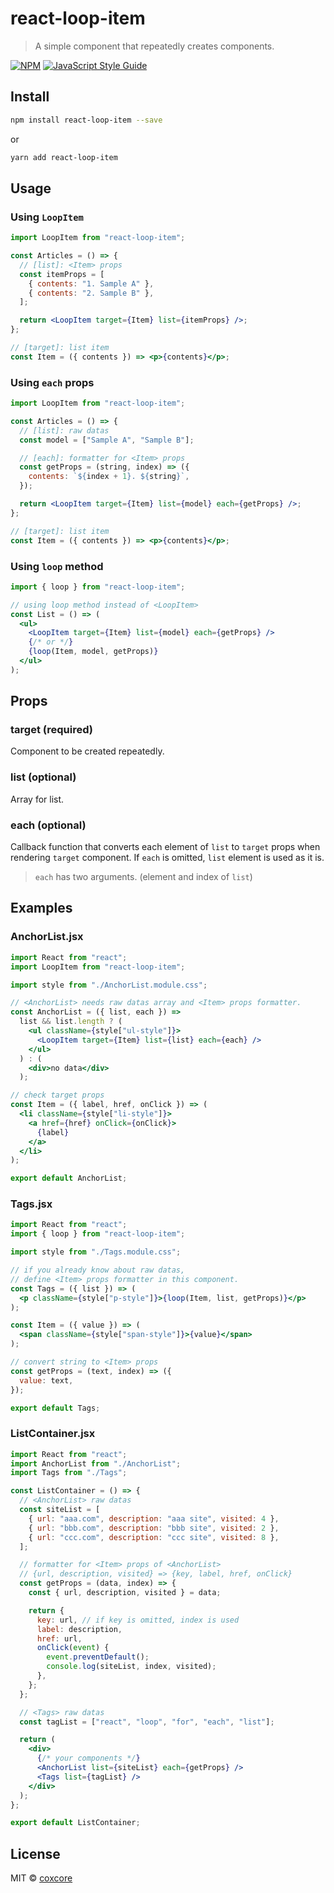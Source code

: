 # react-loop-item

> A simple component that repeatedly creates components.

[![NPM](https://img.shields.io/npm/v/react-loop-item.svg)](https://www.npmjs.com/package/react-loop-item) [![JavaScript Style Guide](https://img.shields.io/badge/code_style-standard-brightgreen.svg)](https://standardjs.com)

## Install

```bash
npm install react-loop-item --save
```

or

```bash
yarn add react-loop-item
```

## Usage

### Using `LoopItem`

```jsx
import LoopItem from "react-loop-item";

const Articles = () => {
  // [list]: <Item> props
  const itemProps = [
    { contents: "1. Sample A" },
    { contents: "2. Sample B" },
  ];

  return <LoopItem target={Item} list={itemProps} />;
};

// [target]: list item
const Item = ({ contents }) => <p>{contents}</p>;
```

### Using `each` props

```jsx
import LoopItem from "react-loop-item";

const Articles = () => {
  // [list]: raw datas
  const model = ["Sample A", "Sample B"];

  // [each]: formatter for <Item> props
  const getProps = (string, index) => ({
    contents: `${index + 1}. ${string}`,
  });

  return <LoopItem target={Item} list={model} each={getProps} />;
};

// [target]: list item
const Item = ({ contents }) => <p>{contents}</p>;
```

### Using `loop` method

```jsx
import { loop } from "react-loop-item";

// using loop method instead of <LoopItem>
const List = () => (
  <ul>
    <LoopItem target={Item} list={model} each={getProps} />
    {/* or */}
    {loop(Item, model, getProps)}
  </ul>
);
```

## Props

### target (required)

Component to be created repeatedly.

### list (optional)

Array for list.

### each (optional)

Callback function that converts each element of `list` to `target` props when rendering `target` component.
If `each` is omitted, `list` element is used as it is.

> `each` has two arguments. (element and index of `list`)

## Examples

### AnchorList.jsx

```jsx
import React from "react";
import LoopItem from "react-loop-item";

import style from "./AnchorList.module.css";

// <AnchorList> needs raw datas array and <Item> props formatter.
const AnchorList = ({ list, each }) =>
  list && list.length ? (
    <ul className={style["ul-style"]}>
      <LoopItem target={Item} list={list} each={each} />
    </ul>
  ) : (
    <div>no data</div>
  );

// check target props
const Item = ({ label, href, onClick }) => (
  <li className={style["li-style"]}>
    <a href={href} onClick={onClick}>
      {label}
    </a>
  </li>
);

export default AnchorList;
```

### Tags.jsx

```jsx
import React from "react";
import { loop } from "react-loop-item";

import style from "./Tags.module.css";

// if you already know about raw datas,
// define <Item> props formatter in this component.
const Tags = ({ list }) => (
  <p className={style["p-style"]}>{loop(Item, list, getProps)}</p>
);

const Item = ({ value }) => (
  <span className={style["span-style"]}>{value}</span>
);

// convert string to <Item> props
const getProps = (text, index) => ({
  value: text,
});

export default Tags;
```

### ListContainer.jsx

```jsx
import React from "react";
import AnchorList from "./AnchorList";
import Tags from "./Tags";

const ListContainer = () => {
  // <AnchorList> raw datas
  const siteList = [
    { url: "aaa.com", description: "aaa site", visited: 4 },
    { url: "bbb.com", description: "bbb site", visited: 2 },
    { url: "ccc.com", description: "ccc site", visited: 8 },
  ];

  // formatter for <Item> props of <AnchorList>
  // {url, description, visited} => {key, label, href, onClick}
  const getProps = (data, index) => {
    const { url, description, visited } = data;

    return {
      key: url, // if key is omitted, index is used
      label: description,
      href: url,
      onClick(event) {
        event.preventDefault();
        console.log(siteList, index, visited);
      },
    };
  };

  // <Tags> raw datas
  const tagList = ["react", "loop", "for", "each", "list"];

  return (
    <div>
      {/* your components */}
      <AnchorList list={siteList} each={getProps} />
      <Tags list={tagList} />
    </div>
  );
};

export default ListContainer;
```

## License

MIT © [coxcore](https://github.com/coxcore)

